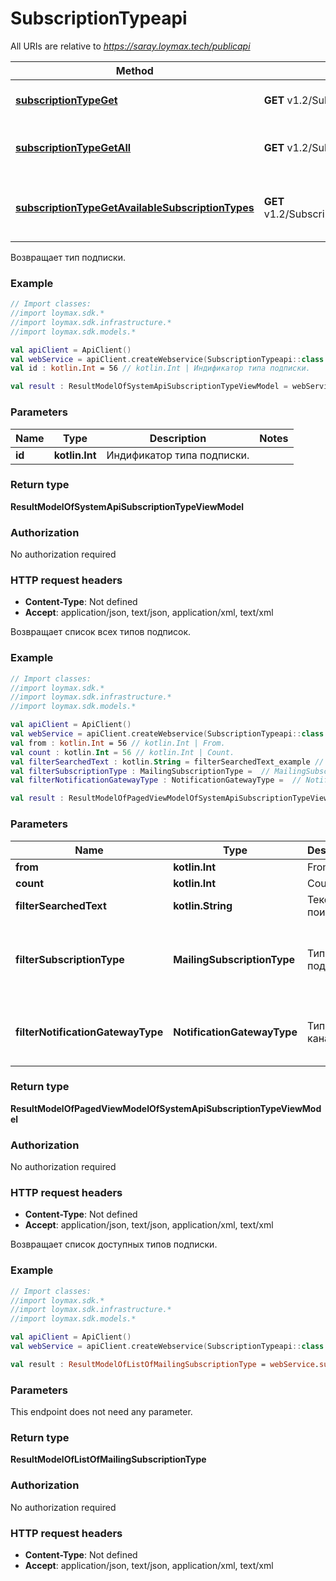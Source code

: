 # SubscriptionTypeapi

All URIs are relative to *https://saray.loymax.tech/publicapi*

Method | HTTP request | Description
------------- | ------------- | -------------
[**subscriptionTypeGet**](SubscriptionTypeapi.md#subscriptionTypeGet) | **GET** v1.2/SubscriptionTypes/{id} | Возвращает тип подписки.
[**subscriptionTypeGetAll**](SubscriptionTypeapi.md#subscriptionTypeGetAll) | **GET** v1.2/SubscriptionTypes | Возвращает список всех типов подписок.
[**subscriptionTypeGetAvailableSubscriptionTypes**](SubscriptionTypeapi.md#subscriptionTypeGetAvailableSubscriptionTypes) | **GET** v1.2/SubscriptionTypes/availableSubscriptionTypes | Возвращает список доступных типов подписки.



Возвращает тип подписки.

### Example
```kotlin
// Import classes:
//import loymax.sdk.*
//import loymax.sdk.infrastructure.*
//import loymax.sdk.models.*

val apiClient = ApiClient()
val webService = apiClient.createWebservice(SubscriptionTypeapi::class.java)
val id : kotlin.Int = 56 // kotlin.Int | Индификатор типа подписки.

val result : ResultModelOfSystemApiSubscriptionTypeViewModel = webService.subscriptionTypeGet(id)
```

### Parameters

Name | Type | Description  | Notes
------------- | ------------- | ------------- | -------------
 **id** | **kotlin.Int**| Индификатор типа подписки. |

### Return type

**ResultModelOfSystemApiSubscriptionTypeViewModel**

### Authorization

No authorization required

### HTTP request headers

 - **Content-Type**: Not defined
 - **Accept**: application/json, text/json, application/xml, text/xml


Возвращает список всех типов подписок.

### Example
```kotlin
// Import classes:
//import loymax.sdk.*
//import loymax.sdk.infrastructure.*
//import loymax.sdk.models.*

val apiClient = ApiClient()
val webService = apiClient.createWebservice(SubscriptionTypeapi::class.java)
val from : kotlin.Int = 56 // kotlin.Int | From.
val count : kotlin.Int = 56 // kotlin.Int | Count.
val filterSearchedText : kotlin.String = filterSearchedText_example // kotlin.String | Текст поиска.
val filterSubscriptionType : MailingSubscriptionType =  // MailingSubscriptionType | Тип подписки.
val filterNotificationGatewayType : NotificationGatewayType =  // NotificationGatewayType | Тип канала.

val result : ResultModelOfPagedViewModelOfSystemApiSubscriptionTypeViewModel = webService.subscriptionTypeGetAll(from, count, filterSearchedText, filterSubscriptionType, filterNotificationGatewayType)
```

### Parameters

Name | Type | Description  | Notes
------------- | ------------- | ------------- | -------------
 **from** | **kotlin.Int**| From. | [optional]
 **count** | **kotlin.Int**| Count. | [optional]
 **filterSearchedText** | **kotlin.String**| Текст поиска. | [optional]
 **filterSubscriptionType** | **MailingSubscriptionType**| Тип подписки. | [optional] [enum: Cashback, Payment, Refill, Offer, System, Mailing, Refund, DeviceEmulation]
 **filterNotificationGatewayType** | **NotificationGatewayType**| Тип канала. | [optional] [enum: Sms, Email, Push, Viber, SocialsNetworks, ChatBot]

### Return type

**ResultModelOfPagedViewModelOfSystemApiSubscriptionTypeViewModel**

### Authorization

No authorization required

### HTTP request headers

 - **Content-Type**: Not defined
 - **Accept**: application/json, text/json, application/xml, text/xml


Возвращает список доступных типов подписки.

### Example
```kotlin
// Import classes:
//import loymax.sdk.*
//import loymax.sdk.infrastructure.*
//import loymax.sdk.models.*

val apiClient = ApiClient()
val webService = apiClient.createWebservice(SubscriptionTypeapi::class.java)

val result : ResultModelOfListOfMailingSubscriptionType = webService.subscriptionTypeGetAvailableSubscriptionTypes()
```

### Parameters
This endpoint does not need any parameter.

### Return type

**ResultModelOfListOfMailingSubscriptionType**

### Authorization

No authorization required

### HTTP request headers

 - **Content-Type**: Not defined
 - **Accept**: application/json, text/json, application/xml, text/xml

